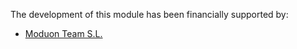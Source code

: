 The development of this module has been financially supported by:

-   [Moduon Team S.L.](https://www.moduon.team/)
